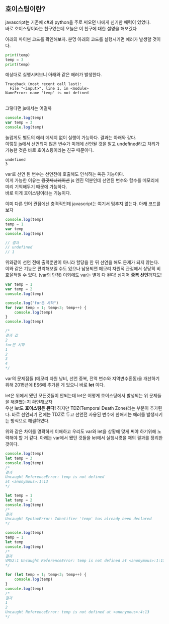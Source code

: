 ## 호이스팅이란?

javascript는 기존에 c#과 python을 주로 써오던 나에게 신기한 매력이 있었다.
<br>바로 호이스팅이라는 친구였는데 오늘은 이 친구에 대한 설명을 해보겠다

아래의 파이썬 코드를 확인해보자. 분명 아래의 코드를 실행시키면 에러가 발생할 것이다.
```python
print(temp)
temp = 3
print(temp)
```
예상대로 실행시켜보니 아래와 같은 에러가 발생한다.
```
Traceback (most recent call last):
  File "<input>", line 1, in <module>
NameError: name 'temp' is not defined
```
<br>그렇다면 js에서는 어떨까
``` javascript
console.log(temp)
var temp = 3
console.log(temp)
```

놀랍게도 별도의 에러 메세지 없이 실행이 가능하다.
결과는 아래와 같다. <br> 이렇듯 js에서 선언되지 않은 변수가 미래에 선언될 것을 알고 undefined라고 처리가 가능한 것은 바로 호이스팅이라는 친구 때문이다. 
```
undefined
3
```
var로 선언 된 변수는 선언전에 호출해도 인식하는 ~~미친~~ 기능이다.<br>
이게 가능한 이유는 ~~킹갓제너레이션~~ js 엔진 덕분인데 선언된 변수와 함수를 메모리에 미리 기억해두기 때문에 가능하다.<br>
바로 이게 호이스팅이라는 기능이다.

이미 다른 언어 관점에선 충격적인데 javascript는 여기서 멈추지 않는다. 아래 코드를 보자
```javascript
console.log(temp)
temp = 1
var temp
console.log(temp)

// 결과
// undefined
// 1
```
위와같이 선언 전에 출력뿐만이 아니라 할당을 한 뒤 선언을 해도 문제가 되지 않는다.
<br>이와 같은 기능은 편리해보일 수도 있으나 남용되면 메모리 자원적 관점에서 상당히 비효율적일 수 있다. (var의 단점)
이외에도 var는 별게 다 된다! 심지어 <b>중복 선언</b>까지도!

```javascript
var temp = 1
var temp = 2
console.log(temp)

console.log("for문 시작")
for (var temp = 1; temp<3; temp++) {
    console.log(temp)
}
console.log(temp)

/*
결과 값
2
for문 시작
1
2
3
4
*/
```

var의 문제점들 (메모리 자원 낭비, 선언 중복, 전역 변수와 지역변수혼동)을 개선하기 위해 2015년에 ES6에 추가된 게 있으니 바로 <b>let</b>
이다.

let은 위에서 됐던 모든것들이 안되는데 let은 어떻게 호이스팅에서 발생되는 위 문제들을 해결했는지 확인해보자
<br>
우선 let도 <b>호이스팅은 된다!</b> 하지만 TDZ(Temporal Death Zone)라는 부분이 추가된다. 바로 선언되기 전에는 TDZ로 두고 선언전 사용된 변수에 한해서는 에러를 발생시키는 방식으로 해결하였다.


위와 같은 차이를 명확하게 이해하고 우리도 var와 let을 상황에 맞게 써야 하기위해 노력해야 할 거 같다.
아래는 var에서 됐던 것들을 let에서 실행시켯을 때의 결과를 정리한 것이다.

```javascript
console.log(temp)
let temp = 3
console.log(temp)
/*
결과
Uncaught ReferenceError: temp is not defined
at <anonymous>:1:13
*/
```

```javascript
let temp = 1
let temp = 2
console.log(temp)
/*
결과
Uncaught SyntaxError: Identifier 'temp' has already been declared
*/
```

```javascript
console.log(temp)
temp = 1
let temp
console.log(temp)
/*
결과
VM52:1 Uncaught ReferenceError: temp is not defined at <anonymous>:1:13
*/
```

```javascript
for (let temp = 1; temp<3; temp++) {
    console.log(temp)
}
console.log(temp)
/*
결과
1
2
Uncaught ReferenceError: temp is not defined at <anonymous>:4:13
*/
```

